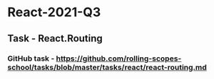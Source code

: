 # React-2021-Q3

## Task - React.Routing

### GitHub task - https://github.com/rolling-scopes-school/tasks/blob/master/tasks/react/react-routing.md
